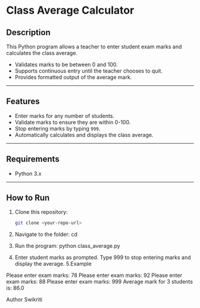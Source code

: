 # Class Average Calculator

## Description
This Python program allows a teacher to enter student exam marks and calculates the class average.  
- Validates marks to be between 0 and 100.  
- Supports continuous entry until the teacher chooses to quit.  
- Provides formatted output of the average mark.

---

## Features
- Enter marks for any number of students.
- Validate marks to ensure they are within 0-100.
- Stop entering marks by typing `999`.
- Automatically calculates and displays the class average.

---

## Requirements
- Python 3.x

---

## How to Run
1. Clone this repository:  
   ```bash
   git clone <your-repo-url>

2. Navigate to the folder:
   cd <your-repo-folder>
3. Run the program:
    python class_average.py

4. Enter student marks as prompted.
    Type 999 to stop entering marks and display the average.
5.Example

  Please enter exam marks: 78
  Please enter exam marks: 92
  Please enter exam marks: 88
  Please enter exam marks: 999
  Average mark for 3 students is: 86.0

Author
Swikriti
